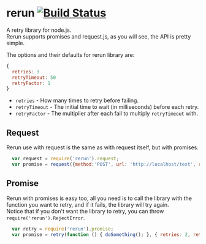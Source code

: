 rerun [![Build Status](https://travis-ci.org/bigpandaio/rerun.svg?branch=develop)](https://travis-ci.org/bigpandaio/rerun)
=====

A retry library for node.js.<br/>
Rerun supports promises and request.js, as you will see, the API is pretty simple.

The options and their defaults for rerun library are:
```javascript
{
  retries: 3
  retryTimeout: 50
  retryFactor: 1
}
```

* `retries` - How many times to retry before failing.
* `retryTimeout` - The initial time to wait (in milliseconds) before each retry.
* `retryFactor` - The multiplier after each fail to multiply `retryTimeout` with.

Request
-------
Rerun use with request is the same as with request itself, but with promises.
```javascript
  var request = require('rerun').request;
  var promise = request({method:'POST', url: 'http://localhost/test', retries: 2, retryTimeout: 10, retryFactor: 2});
```

Promise
-------
Rerun with promises is easy too, all you need is to call the library with the function you want to retry, and if it fails, the library will try again.<br/>
Notice that if you don't want the library to retry, you can throw `require('rerun').RejectError`.
```javascript
  var retry = require('rerun').promise;
  var promise = retry(function () { doSomething(); }, { retries: 2, retryTimeout: 10, retryFactor: 2 });
```
